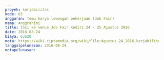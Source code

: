 ```yaml
---
proyek: kerjabilitas
kode: D3
anggaran: Temu karya lowongan pekerjaan (Job Fair)
nama: Anggrahini
title: taxi ke venue Job Fair Kediri 24 - 25 Agustus 2016
date: 2016-08-24
biaya: 63620
nota: https://wiki.ciptamedia.org/wiki/File:Agustus_24_2016_kerjabilitas_D3_taxi_hotel_venue_jobfair_kediri_inok.jpg
tanggalpelunasan: 2016-08-24
notapelunasan:
---
```

